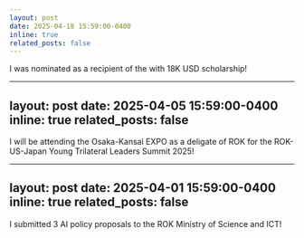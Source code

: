 ```yaml
---
layout: post
date: 2025-04-18 15:59:00-0400
inline: true
related_posts: false
---
```


I was nominated as a recipient of the <Kor-US Educational Exchange Initiative for Youth in STEM> with 18K USD scholarship!

---
layout: post
date: 2025-04-05 15:59:00-0400
inline: true
related_posts: false
---

I will be attending the Osaka-Kansai EXPO as a deligate of ROK for the ROK-US-Japan Young Trilateral Leaders Summit 2025!

---
layout: post
date: 2025-04-01 15:59:00-0400
inline: true
related_posts: false
---

I submitted 3 AI policy proposals to the ROK Ministry of Science and ICT!
